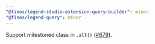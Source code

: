 ```yaml
---
"@finos/legend-studio-extension-query-builder": minor
"@finos/legend-query": minor
---
```


Support milestoned class in `.all()` ([#679](https://github.com/finos/legend-studio/issues/679)).
